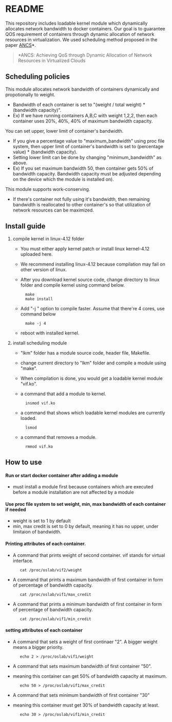 # README

This repository includes loadable kernel module which dynamically allocates network bandwidth to docker containers. Our goal is to guarantee QOS requirement of containers through dynamic allocation of network resources in virtualization. We used scheduling method proposed in the paper [ANCS](https://www.hindawi.com/journals/sp/2016/4708195/abs/)*. 

> *ANCS: Achieving QoS through Dynamic Allocation of Network Resources in Virtualized Clouds




## Scheduling policies

This module allocates network bandwidth of containers dynamically and propotionally to weight. 
   - Bandwidth of each container is set to "(weight / total weight) * (bandwidth capacity)".
   - Ex) If we have running containers A,B,C with weight 1,2,2, then each container uses 20%, 40%, 40% of maximum bandwidth capacity.


You can set upper, lower limit of container's bandwidth.
   - If you give a percentage value to "maximum_bandwidth" using proc file system, then upper limit of container's bandwidth is set to (percentage value) * (bandwidth capacity).
   - Setting lower limit can be done by changing "minimum_bandwidth" as above.
   - Ex) If you set maximum bandwidth 50, then container gets 50% of bandwidth capacity. Bandwidth capacity must be adjusted depending on the device which the module is installed on).


This module supports work-conserving.
   - If there's container not fully using it's bandwidth, then remaining bandwidth is reallocated to other container's so that utilization of network resources can be maximized.





## Install guide

1. compile kernel in linux-4.12 folder
   
	- You must either apply kernel patch or install linux kernel-4.12 uploaded here. 
   	- We recommend installing linux-4.12 because compilation may fail on other version of linux.
   	- After you download kernel source code, change directory to linux folder and compile kernel using command below.
  
  			make
			make install

	
	- Add "-j <number of cores>" option to compile faster. Assume that there're 4 cores, use command below

			make -j 4


	- reboot with installed kernel.





2. install scheduling module 
   
	- "lkm" folder has a module source code, header file, Makefile.
	- change current directory to "lkm" folder and compile a module using "make". 
	- When compilation is done, you would get a loadable kernel module "vif.ko".
   
	- a command that add a module to kernel.
	
			insmod vif.ko
	

	- a command that shows which loadable kernel modules are currently loaded.
	
			lsmod
	
	- a command that removes a module.
	
			rmmod vif.ko
	

## How to use 

#### Run or start docker container after adding a module
   - must install a module first because containers which are executed before a module installation are not affected by a module


#### Use proc file system to set weight, min, max bandwidth of each container if needed
   - weight is set to 1 by default
   - min, max credit is set to 0 by default, meaning it has no upper, under limitaion of bandwidth.
    
  
#### Printing attributes of each container.
  
   - A command that prints weight of second container. vif stands for virtual interface.

			cat /proc/oslab/vif2/weight		
	
	
   - A command that prints a maximum bandwidth of first container in form of  percentage of bandwidth capacity.

			cat /proc/oslab/vif1/max_credit		
	
	
   - A command that prints a minimum bandwidth of first container in form of  percentage of bandwidth capacity.
	
			cat /proc/oslab/vif1/min_credit		
	
	
	
#### setting attributes of each container
	
   - A command that sets a weight of first continaer "2". A bigger weight means a bigger priority.
	
			echo 2 > /proc/oslab/vif1/weight	
	


   - A command that sets maximum bandwidth of first container "50". 
   - meaning this container can get 50% of bandwidth capacity at maximum.
	
			echo 50 > /proc/oslab/vif1/max_credit 	
	
	
   - A command that sets minimum bandwidth of first container "30"
   - meaning this container must get 30% of bandwidth capacity at least.
	
			echo 30 > /proc/oslab/vif1/min_credit
	
